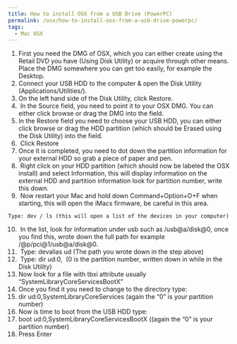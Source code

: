 ```yaml
---
title: How to install OSX from a USB Drive (PowerPC)
permalink: /osx/how-to-install-osx-from-a-usb-drive-powerpc/
tags:
  - Mac OSX
---
```

  1. First you need the DMG of OSX, which you can either create using the Retail DVD you have (Using Disk Utility) or acquire through other means. Place the DMG somewhere you can get too easily, for example the Desktop.
  2. Connect your USB HDD to the computer & open the Disk Utility (Applications/Utilities/).
  3. On the left hand side of the Disk Utility, click Restore.
  4.  In the Source field, you need to point it to your OSX DMG. You can either click browse or drag the DMG into the field.
  5. In the Restore field you need to choose your USB HDD, you can either click browse or drag the HDD partition (which should be Erased using the Disk Utility) into the field.
  6.  Click Restore
  7. Once it is completed, you need to dot down the partition information for your external HDD so grab a piece of paper and pen.
  8.  Right click on your HDD partition (which should now be labeled the OSX install) and select Information, this will display information on the external HDD and partition information look for partition number, write this down.
  9.  Now restart your Mac and hold down Command+Option+O+F when starting, this will open the iMacs firmware, be careful in this area.
  
    Type: dev / ls (this will open a list of the devices in your computer)
 10.  In the list, look for information under usb such as /usb@a/disk@0, once you find this, wrote down the full path for example /@p/pci@1/usb@a/disk@0.
 11.  Type: devalias ud (The path you wrote down in the step above)
 12.  Type: dir ud:0,  (0 is the partition number, written down in while in the Disk Utility)
 13. Now look for a file with tbxi attribute usually “SystemLibraryCoreServicesBootX”
 14. Once you find it you need to change to the directory type:
 15. dir ud:0,SystemLibraryCoreServices (again the “0” is your partition number)
 16. Now is time to boot from the USB HDD type:
 17. boot ud:0,SystemLibraryCoreServicesBootX ((again the “0” is your partition number)
 18. Press Enter
